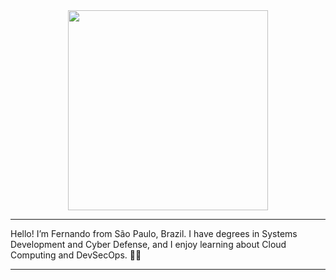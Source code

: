 
<div align="center">
  <img height="320em" src="https://mir-s3-cdn-cf.behance.net/project_modules/1400_opt_1/81bb4b165684019.640b6038d133e.gif">
</div>

---

Hello! I’m Fernando from São Paulo, Brazil. I have degrees in Systems Development and Cyber Defense, and I enjoy learning about Cloud Computing and DevSecOps. 👨‍💻

---
